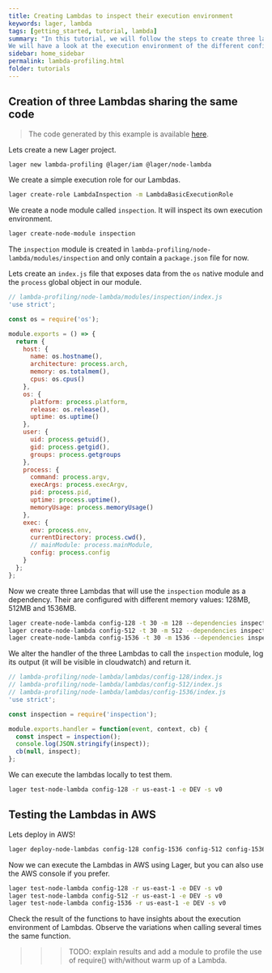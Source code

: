 ```yaml
---
title: Creating Lambdas to inspect their execution environment
keywords: lager, lambda
tags: [getting_started, tutorial, lambda]
summary: "In this tutorial, we will follow the steps to create three lambdas executing the same code, but with different configurations.
We will have a look at the execution environment of the different configurations."
sidebar: home_sidebar
permalink: lambda-profiling.html
folder: tutorials
---
```


Creation of three Lambdas sharing the same code
---

> The code generated by this example is available [here](https://github.com/lagerjs/lager/tree/master/demo/lambda-profiling).

Lets create a new Lager project.

```bash
lager new lambda-profiling @lager/iam @lager/node-lambda
```

We create a simple execution role for our Lambdas.

```bash
lager create-role LambdaInspection -m LambdaBasicExecutionRole
```

We create a node module called `inspection`. It will inspect its own execution environment.

```bash
lager create-node-module inspection
```

The `inspection` module is created in `lambda-profiling/node-lambda/modules/inspection` and only contain a `package.json` file for now.

Lets create an `index.js` file that exposes data from the `os` native module and the `process` global object in our module.

```javascript
// lambda-profiling/node-lambda/modules/inspection/index.js
'use strict';

const os = require('os');

module.exports = () => {
  return {
    host: {
      name: os.hostname(),
      architecture: process.arch,
      memory: os.totalmem(),
      cpus: os.cpus()
    },
    os: {
      platform: process.platform,
      release: os.release(),
      uptime: os.uptime()
    },
    user: {
      uid: process.getuid(),
      gid: process.getgid(),
      groups: process.getgroups
    },
    process: {
      command: process.argv,
      execArgs: process.execArgv,
      pid: process.pid,
      uptime: process.uptime(),
      memoryUsage: process.memoryUsage()
    },
    exec: {
      env: process.env,
      currentDirectory: process.cwd(),
      // mainModule: process.mainModule,
      config: process.config
    }
  };
};
```

Now we create three Lambdas that will use the `inspection` module as a dependency. Their are configured with different memory values: 128MB, 512MB and 1536MB.

```bash
lager create-node-lambda config-128 -t 30 -m 128 --dependencies inspection -r LambdaInspection
lager create-node-lambda config-512 -t 30 -m 512 --dependencies inspection -r LambdaInspection
lager create-node-lambda config-1536 -t 30 -m 1536 --dependencies inspection -r LambdaInspection
```

We alter the handler of the three Lambdas to call the `inspection` module, log its output (it will be visible in cloudwatch) and return it.

```javascript
// lambda-profiling/node-lambda/lambdas/config-128/index.js
// lambda-profiling/node-lambda/lambdas/config-512/index.js
// lambda-profiling/node-lambda/lambdas/config-1536/index.js
'use strict';

const inspection = require('inspection');

module.exports.handler = function(event, context, cb) {
  const inspect = inspection();
  console.log(JSON.stringify(inspect));
  cb(null, inspect);
};
```

We can execute the lambdas locally to test them.

```bash
lager test-node-lambda config-128 -r us-east-1 -e DEV -s v0
```

Testing the Lambdas in AWS
---

Lets deploy in AWS!

```bash
lager deploy-node-lambdas config-128 config-1536 config-512 config-1536 -r us-east-1 -e DEV -s v0
```

Now we can execute the Lambdas in AWS using Lager, but you can also use the AWS console if you prefer.

```bash
lager test-node-lambda config-128 -r us-east-1 -e DEV -s v0
lager test-node-lambda config-512 -r us-east-1 -e DEV -s v0
lager test-node-lambda config-1536 -r us-east-1 -e DEV -s v0
```

Check the result of the functions to have insights about the execution environment of Lambdas. Observe the variations when calling several times the same
function.

>>> TODO: explain results and add a module to profile the use of require() with/without warm up of a Lambda.
